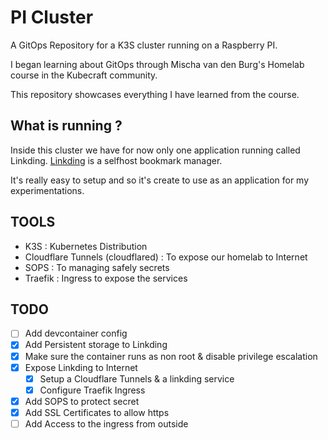 # PI Cluster
A GitOps Repository for a K3S cluster running on a Raspberry PI.

I began learning about GitOps through Mischa van den Burg's Homelab course in the Kubecraft community.

This repository showcases everything I have learned from the course.

## What is running ?

Inside this cluster we have for now only one application running called Linkding.
[Linkding](https://github.com/sissbruecker/linkding)  is a selfhost bookmark manager.

It's really easy to setup and so it's create to use as an application for my experimentations.

## TOOLS

- K3S : Kubernetes Distribution
- Cloudflare Tunnels (cloudflared) : To expose our homelab to Internet
- SOPS : To managing safely secrets
- Traefik : Ingress to expose the services

## TODO

- [ ] Add devcontainer config
- [X] Add Persistent storage to Linkding
- [X] Make sure the container runs as non root & disable privilege escalation
- [X] Expose Linkding to Internet
  - [X] Setup a Cloudflare Tunnels & a linkding service
  - [X] Configure Traefik Ingress
- [X] Add SOPS to protect secret
- [X] Add SSL Certificates to allow https
- [ ] Add Access to the ingress from outside
